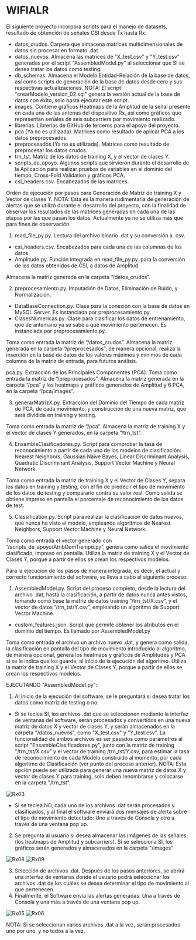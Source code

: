 # WIFIALR

El siguiente proyecto incorpora scripts para el manejo de datasets, resultado de obtención de señales CSI desde Tx hasta Rx.
* datos_crudos. Carpeta que almacena matrices multidimensionales de datos sin procesar en formato .dat.
* datos_nuevos. Almacena las matrices de "X_test.csv" y "Y_test.csv" generadas por el script "AssembledModel.py" al seleccionar que SI se desea tratar los datos como testing.
* db_schemas. Almacena el Modelo Entidad-Relación de la base de datos, así como scripts de generación de la base de datos desde cero y sus respectivas actualizaciones. NOTA: El script "crearModelo_version_02.sql" genera la versión actual de la base de datos con éxito, solo basta ejecutar este script.
* images. Contiene gráficos Heatmaps de la Amplitud de la señal presente en cada una de las antenas del dispositivo Rx, así como gráficos que representan señales de seis subcarriers por movimiento realizado.
* librerias. Librerías de GitHub de terceros para el apoyo del proyecto.
* pca (Ya no es utilizada). Matrices como resultado de aplicar PCA a los datos preprocesados. 
* preprocesados (Ya no es utilizada). Matrices como resultado de preprocesar los datos crudos.
* trn_tst. Matriz de los datos de training X, y el vector de clases Y.
* scripts_de_apoyo. Algunos scripts que sirvieron durante el desarrollo de la Aplicación para realizar pruebas de variables en el dominio del tiempo, Cross-Fold Validation y gráficos PCA.
* csi_headers.csv. Encabezados de las matrices.

Orden de ejecución por pasos para Generación de Matriz de training X y Vector de clases Y. 
NOTA: Esta es la manera rudimentaria de generación de alertas que se utilizó durante el desarrollo del proyecto, con la finalidad de observar los resultados de las matrices generadas en cada una de las etapas por las que pasan los datos. Actualmente ya no se utiliza más que para fines de observación.

1.	read_file_py.py. Lectura del archivo binario .dat y su conversión a .csv.
  *	csi_headers.csv. Encabezados para cada una de las columnas de los datos.
  *	Amplitude.py. Función integrada en  read_file_py.py.  para la conversión de los datos obtenidos de CSI, a datos de Amplitud.

Almacena la matriz generada en la carpeta “/datos_crudos”.

2.	preprocesamiento.py. Imputación de Datos, Eliminación de Ruido, y Normalización.
  *	DataBaseConnection.py. Clase para la conexión con la base de datos en MySQL Server. Es instanciada por preprocesamiento.py.
  *	ClasesNumericas.py. Clase para clasificar los datos de entrenamiento, que de antemano ya se sabe a qué movimiento pertenecen. Es instanciada por preprocesamiento.py.

Toma como entrada la matriz de “/datos_crudos”. Almacena la matriz generada en la carpeta “/preprocesados”; de manera opcional, realiza la inserción en la base de datos de los valores máximos y mínimos de cada columna de la matriz de entrada, para futuros análisis.

pca.py. Extracción de los Principales Componentes (PCA). 
Toma como entrada la matriz de “/preprocesados”. Almacena la matriz generada en la carpeta “/pca” y los heatmaps y gráficos generados de Amplitud y 6 PCA, en la carpeta “/pca/images”.

3.	generarMatrizX.py. Extracción del Dominio del Tiempo de cada matriz de PCA, de cada movimiento, y construcción de una nueva matriz, que será dividida en training y testing.

Toma como entrada la matriz de “/pca”. Almacena la matriz de training X y el vector de clases Y generados, en la carpeta “/trn_tst”.

4.	EnsambleClasificadores.py. Script para comprobar la tasa de reconocimiento a partir de cada uno de los modelos de clasificación: Nearest Neighbors, Gaussian Naive Bayes, Linear Discriminant Analysis, Quadratic Discriminant Analysis, Support Vector Machine y Neural Network.

Toma como entrada la matriz de training X y el Vector de Clases Y, separa los datos en training y testing, con el fin de predecir el tipo de movimiento de los datos de testing y compararlo contra su valor real. Como salida se obtiene impreso en pantalla el porcentaje de reconocimiento de los datos de test.

5.	Classification.py. Script para realizar la clasificación de datos nuevos, que nunca ha visto el modelo, empleando algoritmos de Nearest Neighbors, Support Vector Machine y Neural Network.

Toma como entrada el vector generado con “/scripts_de_apoyo/AtribDomTiempo.py”, genera como salida el movimiento clasificado, impreso en pantalla. Utiliza la matriz de training X y el Vector de Clases Y, porque a partir de ellos se crean los respectivos modelos.


Para la ejecución de los pasos de manera integrada, es decir, el actual y correcto funcionamiento del software, se lleva a cabo el siguiente proceso:
1.	AssembledModel.py. Script del proceso completo, desde la lectura del archivo .dat, hasta la clasificación, a partir de datos nunca antes vistos, tomando como base la matriz de datos training “/trn_tst/X.csv”, y el vector de datos “/trn_tst/Y.csv”, empleando un algoritmo de Support Vector Machine.
  *	custom_features.json. Script que permite obtener los atributos en el dominio del tiempo.  Es llamado por AssembledModel.py

Toma como entrada el archivo un archivo nuevo .dat, y genera como salida, la clasificación en pantalla del tipo de movimiento introducido al algoritmo, de manera opcional, genera los heatmaps y gráficos de Amplitudes y PCA si se le indica que los guarde, al inicio de la ejecución del algoritmo. Utiliza la matriz de training X y el Vector de Clases Y, porque a partir de ellos se crean los respectivos modelos.

EJECUTANDO "AssembledModel.py":

1. Al inicio de la ejecución del software, se le preguntará si desea tratar los datos como matriz de testing o no:
 * Si se teclea SI, los archivos .dat que se seleccionen mediante la interfaz de ventanas del software, serán procesados y convertidos en una nueva matriz de datos X y vector de clases Y, y serán almacenados en la carpeta "/datos_nuevos", como "X_test.csv" y "Y_test.csv". La funcionalidad de ambos archivos es ser pasados como parámetros al script "EnsambleClasificadores.py", junto con la matriz de training "/trn_tst/X.csv" y el vector de training /trn_tst/Y.csv, para estimar la tasa de reconocimiento de cada Modelo construido al momento, por cada algoritmo de Clasificación (ver punto del proceso anterior).
NOTA: Esta opción puede ser utilizada para generar una nueva matriz de datos X y vector de clases Y para training, solo deben renombrarse y colocarse en la carpeta "/trn_tst".

![Rx03](https://user-images.githubusercontent.com/41920284/122335289-df12f800-ceef-11eb-85c3-65a74033685c.png)

 * Si se teclea NO, cada uno de los archivos .dat serán procesados y clasificados, y al final el software enviará dos mensajes de alerta sobre el tipo de movimiento detectado: Uno a través de Consola y otro a través de una ventana pop up.

2. Se pregunta al usuario si desea almacenar las imágenes de las señales (los heatmaps de Amplitud y subcarriers). Si se selecciona SI, los gráficos serán generados y almacenados en la carpeta "/images" 

![Rx08](https://user-images.githubusercontent.com/41920284/122335344-fa7e0300-ceef-11eb-9014-1610e15e6e5b.png)
![Rx09](https://user-images.githubusercontent.com/41920284/122335360-feaa2080-ceef-11eb-9d49-9e1cdc0c5d77.png)

3. Selección de archivos .dat. Después de los pasos anteriores, se abrirá una interfaz de ventanas donde el usuario podrá seleccionar los archivos .dat de los cuáles se desea determinar el tipo de movimiento al que pertenecen.
4. Finalmente, el Software envía las alertas generadas: Una a través de Consola y una más a través de una ventana pop up.

![Rx05](https://user-images.githubusercontent.com/41920284/122335568-58124f80-cef0-11eb-82eb-864be165ec33.png)
![Rx06](https://user-images.githubusercontent.com/41920284/122335575-5ba5d680-cef0-11eb-8c5a-23fb9de5bdc1.png)

NOTA: Si se seleccionan varios archivos .dat a la vez, serán procesados uno por uno, y no todos a la vez.





